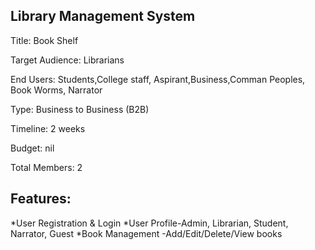 Library Management System
-------------------------

Title:    Book Shelf

Target Audience: Librarians

End Users: Students,College staff, Aspirant,Business,Comman Peoples, Book Worms, Narrator 

Type: Business to Business (B2B)

Timeline: 2 weeks

Budget: nil

Total Members: 2


Features:
---------

*User Registration & Login
*User Profile-Admin, Librarian, Student, Narrator, Guest
*Book Management -Add/Edit/Delete/View books
   



    
